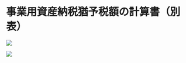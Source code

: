 # 事業用資産納税猶予税額の計算書（別表）

![](https://www.nta.go.jp/tmp/dc24fbc0-081d-4221-a84d-63be4bd4b972/images/606a236b775b25cda56277c6d4ae7fdacb99648f5ede0f1150955bfb129f75c4.jpg)

![](https://www.nta.go.jp/tmp/dc24fbc0-081d-4221-a84d-63be4bd4b972/images/1643fb607fa2b00893c3fbb8abf28ae505b1b180d3e1682199c754f467ebfc72.jpg)